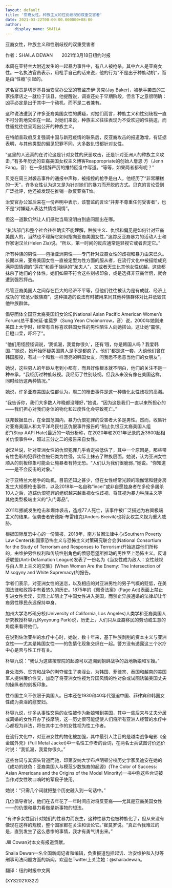 ```yaml
---
layout: default
title: '亚裔女性，种族主义和性别歧视的双重受害者'
date: 2021-03-22T00:00:00.000000+08:00
author:
    display_name: SHAILA
---
```


亚裔女性，种族主义和性别歧视的双重受害者

作者：SHAILA DEWAN　　2021年3月18日纽约时报

本周在亚特兰大附近发生的一起暴力事件中，有八人被枪杀，其中六人是亚裔女性。一名执法官员表示，用枪手自己的话来说，他的行为“不是出于种族动机”，而是由“性瘾”引起的。

这名官员是切罗基县治安官办公室的警监杰伊·贝克(Jay Baker)，被枪手袭击的三家按摩店之一就位于该县，他提醒说，调查还处于早期阶段，但言下之意很明确：凶手必定是出于其中一个动机，而不是二者兼有。

这种说法遭到了许多亚裔美国女性的质疑，对她们而言，种族主义和性别歧视一直不可分割地交织在一起。对她们来说，种族主义往往表现为不受欢迎的性挑逗，而性骚扰往往呈现出公开的种族主义。

在特朗普政府反复强调中国与新冠疫情的联系后，反亚裔攻击的报道激增，有证据表明，与其他类型的偏见犯罪不同，大多数仇恨都针对女性。

“这里的人还真的在讨论这是针对女性的厌恶攻击，还是针对亚洲人的种族主义攻击，”有多年历史的亚裔美国女权主义博客Reappropriate的创始人詹恩·方（Jenn Fang，音）在一条措辞严厉的推特回复中写道。“等等，如果两者都有呢？”

贝克在周三对袭击事件的通报中声称，被指控的枪手是白人，他经历了“非常糟糕的一天”，许多女性认为这又是为针对她们的暴力而开脱的方式。贝克的言论受到广泛批评，他还被发现在推销一款反亚裔T恤。

治安官办公室后来在一份声明中表示，该警监的言论“并非不尊重任何受害者”，也不是“对嫌疑人表达共情或同情”。

但这一道歉仍然让人们感觉当局没明白到底问题出在哪。

“执法部门和整个社会往往确实不能理解，种族主义、仇恨和偏见是如何针对亚裔美国人的，当然也不理解它如何指向亚裔美国女性，”追踪反亚裔暴力的活动人士和作家谢汉兰(Helen Zia)说。“所以，第一时间的反应通常是轻视它或者否定它。”

所有种族的男性——包括亚洲男性——专门针对亚裔女性的歧视和暴力由来已久。长期以来，亚裔美国女性一直被定型为性方面的服从者，在流行文化中被描绘成充满异国情调的“莲花”和善于操纵的“龙夫人”，又或者天生比其他女性优越，这些都抹杀了她们的个体性。她们如果不符合这些刻板印象，或是选择非亚裔伴侣，就会遭到强烈抨击。

尽管亚裔美国人之间存在巨大的经济不平等，但他们往往被认为是有成就、经济上成功的“模范少数族裔”，这种捏造的说法有时被用来同其他种族群体对比并诋毁其他种族群体。

倡导团体全国亚太裔美国妇女论坛(National Asian Pacific American Women’s Forum)总干事宋延·崔莫罗（Sung Yeon Choimorrow，音）说，2000年她刚来美国上大学时，经常有自称喜欢韩国女性的男性陌生人向她搭讪，这让她“震惊，目瞪口呆，吓坏了”。

“他们用怪腔怪调说，‘我饥渴，我爱你很久’，还有‘哦，你是韩国人吗？我爱韩国，’”她说，她开始怀疑美国男人是不是都疯了。他们“都是这一套，大谈他们曾在韩国服役，有过一个和我一样漂亮的韩国女友，问我愿不愿意当他们的女朋友”。

她说，这些男人的年龄从老到小都有，而且好像根本就不明白，他们的关注不是一种奉承。“我经历过种族歧视。我经历了性别歧视。但我从来没有像在美国这样，同时经历这两种情况。”

她说，许多亚裔美国女性都认为，周二的枪击事件是这一种族化女性歧视的高潮。

“我告诉你，我们大多数人昨晚都没睡好，”她说。“因为这是我们一直以来所担心的——我们担心对我们身体的物化和过度性化会导致死亡。”

联邦数据显示，在全国范围内，暴力仇恨犯罪的受害者大多是男性。然而，收集针对亚裔美国人和太平洋岛民社区仇恨事件报告的“制止仇恨亚太裔美国人组织”(Stop AAPI Hate)最近的一项分析称，在2020年和2021年记录的近3800起相关仇恨事件中，超过三分之二的报告来自女性。

谢汉兰说，针对亚洲女性的仇恨犯罪几乎肯定被低估了，其中一个原因是，那些带有性色彩的犯罪往往被归类为性侵，实际上抹去了种族层面。她说，认为亚洲女性顺从的刻板印象可能会让施暴者有恃无恐。“人们认为我们很脆弱，”她说。“你知道——是不会反击的对象。”

对于亚特兰大枪手的动机，目前还知之甚少，但在女性经常光顾的瑜伽馆和健身房发生大规模枪击事件，以及2018年一名自称“incel”或非自愿独身者在多伦多屠杀10人之后，追踪仇恨犯罪的组织越来越重视女性歧视，将其视为暴力种族主义等其他类型极端主义的“入门毒品”。

2011年挪威发生枪击和爆炸袭击，造成77人死亡，该事件被广泛描述为右翼极端主义的结果，但袭击者安德斯·布雷维克(Anders Breivik)也将女权主义视为重大威胁。

根据国际反恐中心的一份简报，2018年，南方贫困法律中心(Southern Poverty Law Center)和国家恐怖主义与恐怖主义对策研究联合会(National Consortium for the Study of Terrorism and Responses to Terrorism)开始追踪他们所称的，由维护男性权利和传统性别角色的愤怒愿望所推动的男性至上恐怖主义。反诽谤联盟(Anti-Defamation League)发表了一份名为《当女性成为敌人：女性歧视与白人至上主义的交集》(When Women Are the Enemy: The Intersection of Misogyny and White Supremacy)的报告。

学者们表示，对亚洲女性的迷恋，以及相应的对亚洲男性的男子气概的贬低，在美国法律和政策中有着悠久的历史。1875年的《佩奇法案》(Page Act)表面上禁止引进女性卖淫，实际上却阻止了中国女性进入美国，而禁止异族通婚的法律却让华裔男性移民永远保持单身。

加州大学洛杉矶分校(University of California, Los Angeles)人类学和亚裔美国人研究教授朴容九(Kyeyoung Park)说，历史上，人们只从亚裔移民的劳动或生意的角度来看待他们。

在说到佐治亚州的水疗中心时，她说，数十年来，基于种族剥削的资本主义与亚洲女性——尤其是韩国女性——的色情化现象交织在一起。警方没有透露这三个水疗中心是否与性工作有关。

朴容九说：“我认为这些按摩院的起源可以追溯到朝鲜战争的战地新娘和军嫂。”

身处海外、贫穷和战争的剥夺催生了卖淫业，为韩国、菲律宾、泰国和越南的美国军人提供廉价性交，加剧了将亚洲女性视为异国风情的性对象或试图诱骗美国丈夫的操纵者的刻板印象。

性帝国主义不仅限于美国人。日本还在1930和40年代强迫中国、菲律宾和韩国女性成为卖淫的慰安妇。

朴容九说，许多从事性交易的女性被作为新娘带到美国，其中一些后来与丈夫分居或离婚的女性开办了按摩院，这一历史很可能促使人们将所有亚洲人经营的水疗中心都视为非法，将在其中工作的女性视为性工作者。

在流行文化中，对亚洲女性的物化被加强，其中最引人注目的是越南战争电影《全金属外壳》(Full Metal Jacket)中一名性工作者的台词，在两名士兵试图讨价还价时说：“我饥渴，我爱你很久。”

这些台词与其源头背道而驰，印第安纳大学布卢明顿分校历史学家吴迪安在她的《成功的肤色：亚裔美国人与模范少数族裔的起源》(The Color of Success: Asian Americans and the Origins of the Model Minority)一书中称这些台词被当作对女性吹口哨时的荤段子使用。

她说：“只需几个词就把整个历史融入到一句话中。”

几位倡导者说，他们在去年花了一年时间应对将反亚裔——尤其是亚裔美国女性——的仇恨和暴力看做是新事物的想法。

“有许多女性因针对她们的性暴力而丧生，这种性暴力也被种族化了，但从来没有像现在这样的规模，整个国家都在关注和谈论它。”崔莫罗说。“真正令我难过的是，直到发生了这么悲惨的事情，我才有勇气讲出来。”

Jill Cowan对本文有报道贡献。

Shaila Dewan一名全国新闻记者和编辑，负责报道包括起诉、治安维护和入狱等刑事司法问题方面的新闻。欢迎在Twitter上关注她：@shailadewan。

翻译：纽约时报中文网

(XYS20210322)

